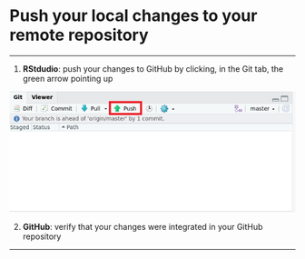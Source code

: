# Push your local changes to your remote repository

***

1. **RStdudio**: push your changes to GitHub by clicking, in the Git tab, the green arrow pointing up

![](./assets/push-rstudio.png)

2. **GitHub**: verify that your changes were integrated in your GitHub repository


***